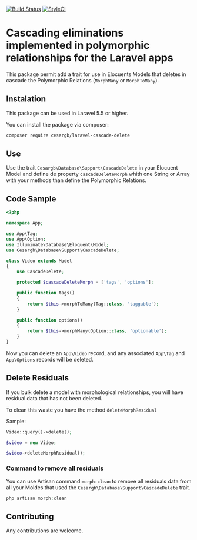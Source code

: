 [![Build Status](https://travis-ci.org/cesargb/laravel-cascade-delete.svg?branch=master)](https://travis-ci.org/cesargb/laravel-cascade-delete)
[![StyleCI](https://github.styleci.io/repos/144183283/shield?branch=master)](https://github.styleci.io/repos/144183283)

# Cascading eliminations implemented in polymorphic relationships for the Laravel apps

This package permit add a trait for use in Elocuents Models that deletes in
cascade the Polymorphic Relations (`MorphMany` or `MorphToMany`).

## Instalation

This package can be used in Laravel 5.5 or higher.

You can install the package via composer:

```bash
composer require cesargb/laravel-cascade-delete
```

## Use

Use the trait `Cesargb\Database\Support\CascadeDelete` in your Elocuent Model and define de property `cascadeDeleteMorph` whith one String or Array with your methods than define the Polymorphic Relations.

## Code Sample

```php
<?php

namespace App;

use App\Tag;
use App\Option;
use Illuminate\Database\Eloquent\Model;
use Cesargb\Database\Support\CascadeDelete;

class Video extends Model
{
    use CascadeDelete;

    protected $cascadeDeleteMorph = ['tags', 'options'];

    public function tags()
    {
        return $this->morphToMany(Tag::class, 'taggable');
    }

    public function options()
    {
        return $this->morphMany(Option::class, 'optionable');
    }
}
```

Now you can delete an `App\Video` record, and any associated `App\Tag` and
`App\Options` records will be deleted.

## Delete Residuals

If you bulk delete a model with morphological relationships, you will have
residual data that has not been deleted.

To clean this waste you have the method `deleteMorphResidual`

Sample:

```php
Video::query()->delete();

$video = new Video;

$video->deleteMorphResidual();
```
### Command to remove all residuals

You can use Artisan command `morph:clean` to remove all residuals data from all
your Moldes that used the `Cesargb\Database\Support\CascadeDelete` trait.

```php
php artisan morph:clean
```

## Contributing

Any contributions are welcome.
